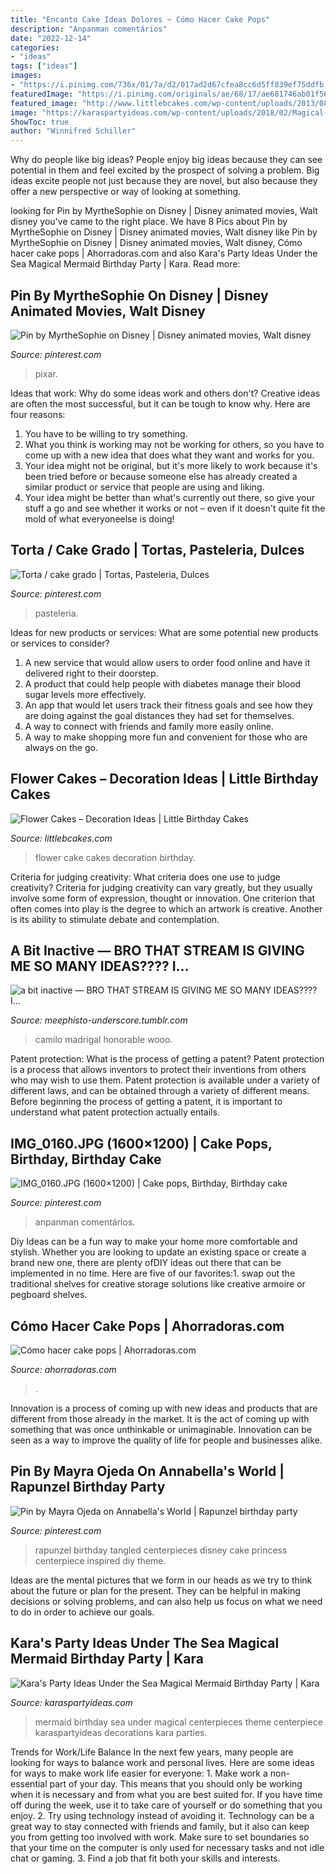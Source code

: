 ```yaml
---
title: "Encanto Cake Ideas Dolores ~ Cómo Hacer Cake Pops"
description: "Anpanman comentários"
date: "2022-12-14"
categories:
- "ideas"
tags: ["ideas"]
images:
- "https://i.pinimg.com/736x/01/7a/d2/017ad2d67cfea8cc6d5ff839ef75ddfb.jpg"
featuredImage: "https://i.pinimg.com/originals/ae/68/17/ae681746ab01f56f9ad29a78c4712648.jpg"
featured_image: "http://www.littlebcakes.com/wp-content/uploads/2013/08/Flower-Cake.jpg"
image: "https://karaspartyideas.com/wp-content/uploads/2018/02/Magical-Mermaid-Birthday-Party-via-Karas-Party-Ideas-KarasPartyIdeas.com7_.jpg"
ShowToc: true
author: "Winnifred Schiller"
---
```



Why do people like big ideas?
People enjoy big ideas because they can see potential in them and feel excited by the prospect of solving a problem. Big ideas excite people not just because they are novel, but also because they offer a new perspective or way of looking at something.

	

		
looking for Pin by MyrtheSophie on Disney | Disney animated movies, Walt disney you've came to the right place. We have 8 Pics about Pin by MyrtheSophie on Disney | Disney animated movies, Walt disney like Pin by MyrtheSophie on Disney | Disney animated movies, Walt disney, Cómo hacer cake pops | Ahorradoras.com and also Kara&#039;s Party Ideas Under the Sea Magical Mermaid Birthday Party | Kara. Read more:
		
    
## Pin By MyrtheSophie On Disney | Disney Animated Movies, Walt Disney

<img loading=lazy src="https://i.pinimg.com/736x/01/7a/d2/017ad2d67cfea8cc6d5ff839ef75ddfb.jpg" onerror="this.onerror=null;this.src='https://tse2.mm.bing.net/th?id=OIP.1k1Tdkpl9FjBkQtxHZsdNQHaI2&amp;pid=15.1';" alt="Pin by MyrtheSophie on Disney | Disney animated movies, Walt disney">

_Source: pinterest.com_

>pixar. 

	

Ideas that work: Why do some ideas work and others don't?
Creative ideas are often the most successful, but it can be tough to know why. Here are four reasons:
1. You have to be willing to try something.
2. What you think is working may not be working for others, so you have to come up with a new idea that does what they want and works for you.
3. Your idea might not be original, but it's more likely to work because it's been tried before or because someone else has already created a similar product or service that people are using and liking.
4. Your idea might be better than what's currently out there, so give your stuff a go and see whether it works or not – even if it doesn't quite fit the mold of what everyoneelse is doing!

    
## Torta / Cake Grado | Tortas, Pasteleria, Dulces

<img loading=lazy src="https://i.pinimg.com/736x/35/2a/94/352a9490a36a303c1a7a4de465dab06c.jpg" onerror="this.onerror=null;this.src='https://tse1.mm.bing.net/th?id=OIP.IOnfiYDytaCOt7ticsbfMgHaIb&amp;pid=15.1';" alt="Torta / cake grado | Tortas, Pasteleria, Dulces">

_Source: pinterest.com_

>pasteleria. 

	

Ideas for new products or services: What are some potential new products or services to consider?
1. A new service that would allow users to order food online and have it delivered right to their doorstep.
2. A product that could help people with diabetes manage their blood sugar levels more effectively.
3. An app that would let users track their fitness goals and see how they are doing against the goal distances they had set for themselves.
4. A way to connect with friends and family more easily online.
5. A way to make shopping more fun and convenient for those who are always on the go.

    
## Flower Cakes – Decoration Ideas | Little Birthday Cakes

<img loading=lazy src="http://www.littlebcakes.com/wp-content/uploads/2013/08/Flower-Cake.jpg" onerror="this.onerror=null;this.src='https://tse2.mm.bing.net/th?id=OIP.dTKVbUKk6Yh8tawe6pM_zwHaHo&amp;pid=15.1';" alt="Flower Cakes – Decoration Ideas | Little Birthday Cakes">

_Source: littlebcakes.com_

>flower cake cakes decoration birthday. 

	

Criteria for judging creativity: What criteria does one use to judge creativity?
Criteria for judging creativity can vary greatly, but they usually involve some form of expression, thought or innovation. One criterion that often comes into play is the degree to which an artwork is creative. Another is its ability to stimulate debate and contemplation.

    
## A Bit Inactive — BRO THAT STREAM IS GIVING ME SO MANY IDEAS???? I...

<img loading=lazy src="https://64.media.tumblr.com/f2f4d1dafe5fd5bba70f36790190f51d/1d1a1a1b0019736e-b9/s1280x1920/045f97dbe90545f5263b022551042ba29aa2ce86.jpg" onerror="this.onerror=null;this.src='https://tse3.mm.bing.net/th?id=OIP.4TAVa_mWtEuavz77emjUXwAAAA&amp;pid=15.1';" alt="a bit inactive — BRO THAT STREAM IS GIVING ME SO MANY IDEAS???? I...">

_Source: meephisto-underscore.tumblr.com_

>camilo madrigal honorable wooo. 

	

Patent protection: What is the process of getting a patent?
Patent protection is a process that allows inventors to protect their inventions from others who may wish to use them. Patent protection is available under a variety of different laws, and can be obtained through a variety of different means. Before beginning the process of getting a patent, it is important to understand what patent protection actually entails.

    
## IMG_0160.JPG (1600×1200) | Cake Pops, Birthday, Birthday Cake

<img loading=lazy src="https://i.pinimg.com/originals/ae/68/17/ae681746ab01f56f9ad29a78c4712648.jpg" onerror="this.onerror=null;this.src='https://tse3.mm.bing.net/th?id=OIP.l_yRJNtFRlFsL3IF4HdZ1QHaFj&amp;pid=15.1';" alt="IMG_0160.JPG (1600×1200) | Cake pops, Birthday, Birthday cake">

_Source: pinterest.com_

>anpanman comentários. 

	

Diy Ideas can be a fun way to make your home more comfortable and stylish. Whether you are looking to update an existing space or create a brand new one, there are plenty ofDIY ideas out there that can be implemented in no time. Here are five of our favorites:1. swap out the traditional shelves for creative storage solutions like creative armoire or pegboard shelves.
    
## Cómo Hacer Cake Pops | Ahorradoras.com

<img loading=lazy src="https://www.ahorradoras.com/wp-content/uploads/2013/05/IMG_1564-668x1024.jpg" onerror="this.onerror=null;this.src='https://tse1.mm.bing.net/th?id=OIP.h3BYqi9lTa-XU7sGrBgqnwHaLW&amp;pid=15.1';" alt="Cómo hacer cake pops | Ahorradoras.com">

_Source: ahorradoras.com_

>. 

	

Innovation is a process of coming up with new ideas and products that are different from those already in the market. It is the act of coming up with something that was once unthinkable or unimaginable. Innovation can be seen as a way to improve the quality of life for people and businesses alike.

    
## Pin By Mayra Ojeda On Annabella&#039;s World | Rapunzel Birthday Party

<img loading=lazy src="https://i.pinimg.com/originals/ec/a6/6f/eca66f950c64302ebbc9e0e46a6b3f62.jpg" onerror="this.onerror=null;this.src='https://tse3.mm.bing.net/th?id=OIP.kcSLzEOfevOlQ-4sElJszAHaPe&amp;pid=15.1';" alt="Pin by Mayra Ojeda on Annabella&#039;s World | Rapunzel birthday party">

_Source: pinterest.com_

>rapunzel birthday tangled centerpieces disney cake princess centerpiece inspired diy theme. 

	

Ideas are the mental pictures that we form in our heads as we try to think about the future or plan for the present. They can be helpful in making decisions or solving problems, and can also help us focus on what we need to do in order to achieve our goals.

    
## Kara&#039;s Party Ideas Under The Sea Magical Mermaid Birthday Party | Kara

<img loading=lazy src="https://karaspartyideas.com/wp-content/uploads/2018/02/Magical-Mermaid-Birthday-Party-via-Karas-Party-Ideas-KarasPartyIdeas.com7_.jpg" onerror="this.onerror=null;this.src='https://tse3.mm.bing.net/th?id=OIP._0ea_9tQxGLEzMJuLfsDgAHaJ3&amp;pid=15.1';" alt="Kara&#039;s Party Ideas Under the Sea Magical Mermaid Birthday Party | Kara">

_Source: karaspartyideas.com_

>mermaid birthday sea under magical centerpieces theme centerpiece karaspartyideas decorations kara parties. 

	

Trends for Work/Life Balance
In the next few years, many people are looking for ways to balance work and personal lives. Here are some ideas for ways to make work life easier for everyone: 1. Make work a non-essential part of your day. This means that you should only be working when it is necessary and from what you are best suited for. If you have time off during the week, use it to take care of yourself or do something that you enjoy. 2. Try using technology instead of avoiding it. Technology can be a great way to stay connected with friends and family, but it also can keep you from getting too involved with work. Make sure to set boundaries so that your time on the computer is only used for necessary tasks and not idle chat or gaming. 3. Find a job that fit both your skills and interests.


